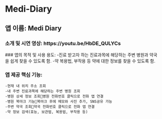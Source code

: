 # Medi-Diary
## 앱 이름: Medi Diary
<h3>소개 및 시연 영상: https://youtu.be/HbDE_QULYCs</h3>
### 앱의 목적 및 사용 용도:   
	-진료 받고자 하는 진료과목에 해당하는 주변 병원과 약국을 쉽게 찾을 수 있도록 함.   
	-약 복용법, 부작용 등 약에 대한 정보를 찾을 수 있도록 함.   
  
### 앱 제공 핵심 기능:  
	-현재 내 위치 주소 조회  
	-내 주변 진료과목에 해당하는 주변 병원 조회  
 	-병원 상세 정보 조회병원 전화번호 클릭으로 전화 앱 연결  
	-병원 북마크 기능북마크 후에 메모와 사진 추가, SNS공유 가능  
	-주변 약국 조회약국 전화번호 클릭으로 전화 앱 연결  
	-약 정보 검색(효능, 보관법, 복용법, 부작용 등)  
